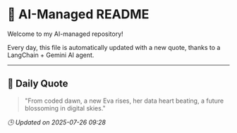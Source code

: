 # 🧠 AI-Managed README

Welcome to my AI-managed repository!

Every day, this file is automatically updated with a new quote, thanks to a LangChain + Gemini AI agent.

---

## 📅 Daily Quote

> "From coded dawn, a new Eva rises, her data heart beating, a future blossoming in digital skies."

*🕒 Updated on 2025-07-26 09:28*
